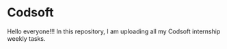 # Codsoft
Hello everyone!!! 
In this repository, I am uploading all my Codsoft internship weekly tasks.
